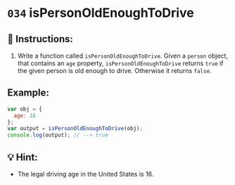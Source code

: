# `034` isPersonOldEnoughToDrive

## 📝 Instructions:

1. Write a function called `isPersonOldEnoughToDrive`. Given a `person` object, that contains an `age` property, `isPersonOldEnoughToDrive` returns `true` if the given person is old enough to drive. Otherwise it returns `false`. 


## Example:

```Javascript
var obj = {
  age: 16
};
var output = isPersonOldEnoughToDrive(obj);
console.log(output); // --> true
```

## 💡 Hint:

+ The legal driving age in the United States is 16.